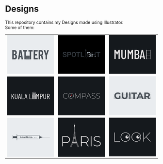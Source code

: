 # Designs
This repository contains my Designs made using Illustrator.<br>
Some of them:<br>
<table>
<tr><td><img src="./2020-11/png/28.11.2020.png"></td><td><img src="./2020-11/png/21.11.2020.png"></td><td><img src="./2020-12/png/27.12.2020.png"></td></tr>
<tr><td><img src="./2020-12/png/29.12.2020.png"></td><td><img src="./2020-12/png/12.12.2020.png"></td><td><img src="./2020-12/png/02.12.2020.png"></td></tr>
<tr><td><img src="./2020-11/png/30.11.2020.png"></td><td><img src="./2020-12/png/18.12.2020.png"></td><td><img src="./2021-01/png/16.01.2021.png"></td></tr>
</table>
